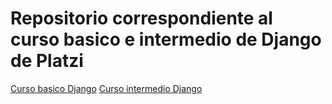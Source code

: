 # Repositorio correspondiente al curso basico e intermedio de Django de Platzi

[Curso basico Django](https://platzi.com/cursos/django/)
[Curso intermedio Django](https://platzi.com/cursos/django-intermedio/)